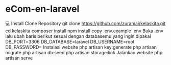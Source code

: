 # eCom-en-laravel
💻 Install
Clone Repository
git clone https://github.com/zuramai/kelaskita.git
cd kelaskita
composer install
npm install
copy .env.example .env
Buka .env lalu ubah baris berikut sesuai dengan databasemu yang ingin dipakai
DB_PORT=3306
DB_DATABASE=laravel
DB_USERNAME=root
DB_PASSWORD=
Instalasi website
php artisan key:generate
php artisan migrate
php artisan db:seed
php artisan storage:link
Jalankan website
php artisan serve
